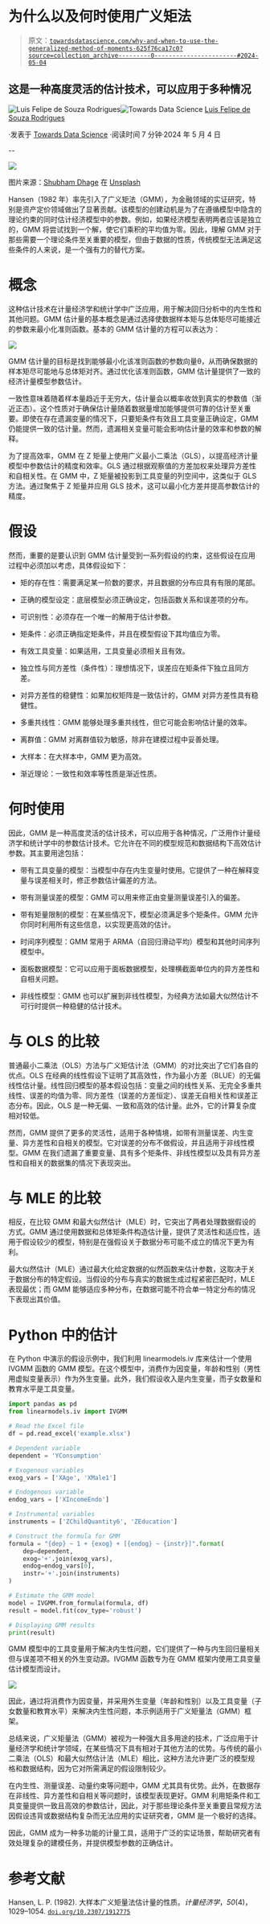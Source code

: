 # 为什么以及何时使用广义矩法

> 原文：[`towardsdatascience.com/why-and-when-to-use-the-generalized-method-of-moments-625f76ca17c0?source=collection_archive---------0-----------------------#2024-05-04`](https://towardsdatascience.com/why-and-when-to-use-the-generalized-method-of-moments-625f76ca17c0?source=collection_archive---------0-----------------------#2024-05-04)

## 这是一种高度灵活的估计技术，可以应用于多种情况

[](https://l-f-rodrigues.medium.com/?source=post_page---byline--625f76ca17c0--------------------------------)![Luis Felipe de Souza Rodrigues](https://l-f-rodrigues.medium.com/?source=post_page---byline--625f76ca17c0--------------------------------)[](https://towardsdatascience.com/?source=post_page---byline--625f76ca17c0--------------------------------)![Towards Data Science](https://towardsdatascience.com/?source=post_page---byline--625f76ca17c0--------------------------------) [Luis Felipe de Souza Rodrigues](https://l-f-rodrigues.medium.com/?source=post_page---byline--625f76ca17c0--------------------------------)

·发表于 [Towards Data Science](https://towardsdatascience.com/?source=post_page---byline--625f76ca17c0--------------------------------) ·阅读时间 7 分钟·2024 年 5 月 4 日

--

![](img/f6dd88aee8fd66668538b4cc23be02dd.png)

图片来源：[Shubham Dhage](https://unsplash.com/@theshubhamdhage?utm_source=medium&utm_medium=referral) 在 [Unsplash](https://unsplash.com/?utm_source=medium&utm_medium=referral)

Hansen（1982 年）率先引入了广义矩法（GMM），为金融领域的实证研究，特别是资产定价领域做出了显著贡献。该模型的创建动机是为了在遵循模型中隐含的理论约束的同时估计经济模型中的参数。例如，如果经济模型表明两者应该是独立的，GMM 将尝试找到一个解，使它们乘积的平均值为零。因此，理解 GMM 对于那些需要一个理论条件至关重要的模型，但由于数据的性质，传统模型无法满足这些条件的人来说，是一个强有力的替代方案。

# 概念

这种估计技术在计量经济学和统计学中广泛应用，用于解决回归分析中的内生性和其他问题。GMM 估计量的基本概念是通过选择使数据样本矩与总体矩尽可能接近的参数来最小化准则函数。基本的 GMM 估计量的方程可以表达为：

![](img/40d2e529d8d4bce971693f089cefc307.png)

GMM 估计量的目标是找到能够最小化该准则函数的参数向量θ，从而确保数据的样本矩尽可能地与总体矩对齐。通过优化该准则函数，GMM 估计量提供了一致的经济计量模型参数估计。

一致性意味着随着样本量趋近于无穷大，估计量会以概率收敛到真实的参数值（渐近正态）。这个性质对于确保估计量随着数据量增加能够提供可靠的估计至关重要。即使在存在遗漏变量的情况下，只要矩条件有效且工具变量正确设定，GMM 仍能提供一致的估计量。然而，遗漏相关变量可能会影响估计量的效率和参数的解释。

为了提高效率，GMM 在 Z 矩量上使用广义最小二乘法（GLS），以提高经济计量模型中参数估计的精度和效率。GLS 通过根据观察值的方差加权来处理异方差性和自相关性。在 GMM 中，Z 矩量被投影到工具变量的列空间中，这类似于 GLS 方法。通过聚焦于 Z 矩量并应用 GLS 技术，这可以最小化方差并提高参数估计的精度。

# **假设**

然而，重要的是要认识到 GMM 估计量受到一系列假设的约束，这些假设在应用过程中必须加以考虑，具体假设如下：

+   矩的存在性：需要满足某一阶数的要求，并且数据的分布应具有有限的尾部。

+   正确的模型设定：底层模型必须正确设定，包括函数关系和误差项的分布。

+   可识别性：必须存在一个唯一的解用于估计参数。

+   矩条件：必须正确指定矩条件，并且在模型假设下其均值应为零。

+   有效工具变量：如果适用，工具变量必须相关且有效。

+   独立性与同方差性（条件性）：理想情况下，误差应在矩条件下独立且同方差。

+   对异方差性的稳健性：如果加权矩阵是一致估计的，GMM 对异方差性具有稳健性。

+   多重共线性：GMM 能够处理多重共线性，但它可能会影响估计量的效率。

+   离群值：GMM 对离群值较为敏感，除非在建模过程中妥善处理。

+   大样本：在大样本中，GMM 更为高效。

+   渐近理论：一致性和效率等性质是渐近性质。

# **何时使用**

因此，GMM 是一种高度灵活的估计技术，可以应用于各种情况，广泛用作计量经济学和统计学中的参数估计技术。它允许在不同的模型规范和数据结构下高效估计参数。其主要用途包括：

+   带有工具变量的模型：当模型中存在内生变量时使用。它提供了一种在解释变量与误差相关时，修正参数估计偏差的方法。

+   带有测量误差的模型：GMM 可以用来修正由变量测量误差引入的偏差。

+   带有矩量限制的模型：在某些情况下，模型必须满足多个矩条件。GMM 允许你同时利用所有这些信息，以实现更高效的估计。

+   时间序列模型：GMM 常用于 ARMA（自回归滑动平均）模型和其他时间序列模型中。

+   面板数据模型：它可以应用于面板数据模型，处理横截面单位内的异方差性和自相关问题。

+   非线性模型：GMM 也可以扩展到非线性模型，为经典方法如最大似然估计不可行时提供一种稳健的估计技术。

# **与 OLS 的比较**

普通最小二乘法（OLS）方法与广义矩估计法（GMM）的对比突出了它们各自的优点。OLS 在经典的线性假设下证明了其高效性，作为最小方差（BLUE）的无偏线性估计量。线性回归模型的基本假设包括：变量之间的线性关系、无完全多重共线性、误差的均值为零、同方差性（误差的方差恒定）、误差无自相关性和误差正态分布。因此，OLS 是一种无偏、一致和高效的估计量。此外，它的计算复杂度相对较低。

然而，GMM 提供了更多的灵活性，适用于各种情境，如带有测量误差、内生变量、异方差性和自相关的模型。它对误差的分布不做假设，并且适用于非线性模型。GMM 在我们遗漏了重要变量、具有多个矩条件、非线性模型以及具有异方差性和自相关的数据集的情况下表现突出。

# **与 MLE 的比较**

相反，在比较 GMM 和最大似然估计（MLE）时，它突出了两者处理数据假设的方式。GMM 通过使用数据和总体矩条件构造估计量，提供了灵活性和适应性，适用于假设较少的模型，特别是在强假设关于数据分布可能不成立的情况下更为有利。

最大似然估计（MLE）通过最大化给定数据的似然函数来估计参数，这取决于关于数据分布的特定假设。当假设的分布与真实的数据生成过程紧密匹配时，MLE 表现最优；而 GMM 能够适应多种分布，在数据可能不符合单一特定分布的情况下表现出其价值。

# **Python 中的估计**

在 Python 中演示的假设示例中，我们利用 linearmodels.iv 库来估计一个使用 IVGMM 函数的 GMM 模型。在这个模型中，消费作为因变量，年龄和性别（男性用虚拟变量表示）作为外生变量。此外，我们假设收入是内生变量，而子女数量和教育水平是工具变量。

```py
import pandas as pd
from linearmodels.iv import IVGMM

# Read the Excel file
df = pd.read_excel('example.xlsx')

# Dependent variable
dependent = 'YConsumption'

# Exogenous variables
exog_vars = ['XAge', 'XMale1']

# Endogenous variable
endog_vars = ['XIncomeEndo']

# Instrumental variables
instruments = ['ZChildQuantity6', 'ZEducation']

# Construct the formula for GMM
formula = "{dep} ~ 1 + {exog} + [{endog} ~ {instr}]".format(
    dep=dependent, 
    exog='+'.join(exog_vars), 
    endog=endog_vars[0], 
    instr='+'.join(instruments)
)

# Estimate the GMM model
model = IVGMM.from_formula(formula, df)
result = model.fit(cov_type='robust')

# Displaying GMM results
print(result)
```

GMM 模型中的工具变量用于解决内生性问题，它们提供了一种与内生回归量相关但与误差项不相关的外生变动源。IVGMM 函数专为在 GMM 框架内使用工具变量估计模型而设计。

![](img/1a9b5e5ee65e4a4e27d9606ddafa01da.png)

因此，通过将消费作为因变量，并采用外生变量（年龄和性别）以及工具变量（子女数量和教育水平）来解决内生性问题，本示例适用于广义矩量法（GMM）框架。

总结来说，广义矩量法（GMM）被视为一种强大且多用途的技术，广泛应用于计量经济学和统计学领域，在某些情况下具有相对于其他方法的优势。与传统的最小二乘法（OLS）和最大似然估计法（MLE）相比，这种方法允许更广泛的模型规格和数据结构，因为它对所需满足的假设限制较少。

在内生性、测量误差、动量约束等问题中，GMM 尤其具有优势。此外，在数据存在非线性、异方差性和自相关等问题时，该模型表现更好。GMM 利用矩条件和工具变量提供一致且高效的参数估计，因此，对于那些理论条件至关重要且常规方法因假设违背或数据结构复杂而无法应用的实证研究者，GMM 是一个极好的选择。

因此，GMM 成为一种多功能的计量工具，适用于广泛的实证场景，帮助研究者有效处理复杂的建模任务，并提供模型参数的正确估计。

# 参考文献

Hansen, L. P. (1982). 大样本广义矩量法估计量的性质。*计量经济学*，*50*(4)，1029–1054\. [`doi.org/10.2307/1912775`](https://doi.org/10.2307/1912775)

